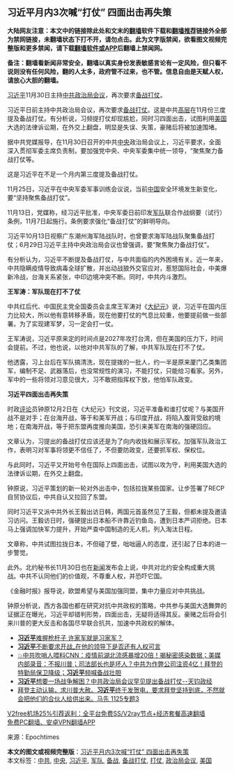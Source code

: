  <h2>习近平月内3次喊“打仗” 四面出击再失策</h2> <p class="notice"><b>大陆网友注意：本文中的链接除此处和文末的<a href="https://github.com/bannedbook/fanqiang" >翻墙</a>软件下载和<a href="https://github.com/killgcd/justmysocks/blob/master/README.md">翻墙推荐</a>链接外全部为禁网链接，未翻墙状态下打不开，请勿点击。此为文字版禁闻，欲看图文视频完整版和更多禁闻，请下载<a href="https://github.com/bannedbook/fanqiang">翻墙软件或APP</a>后翻墙上禁闻网。</p><p>备注：翻墙看新闻非常安全，翻墙以真实身份发表敏感言论有一定风险，但只看不说则没有任何风险，翻的人太多，政府管不过来，也不管。信息自由是天赋人权，请放心大胆的翻墙。</b></p>  <div class="entry"> <p id="conimg"><a href="https://www.bannedbook.org/bnews/tag/%e4%b9%a0%e8%bf%91%e5%b9%b3/" class="st_tag internal_tag" rel="tag" title="标签 习近平 下的日志">习近平</a>11月30日主持<a href="https://www.bannedbook.org/bnews/tag/%e4%b8%ad%e5%85%b1/" class="st_tag internal_tag" rel="tag" title="标签 中共 下的日志">中共</a><a href="https://www.bannedbook.org/bnews/tag/%e6%94%bf%e6%b2%bb%e5%b1%80%e4%bc%9a%e8%ae%ae/" class="st_tag internal_tag" rel="tag" title="标签 政治局会议 下的日志">政治局会议</a>，再次要求<a href="https://www.bannedbook.org/bnews/tag/%E5%A4%87%E6%88%98%E6%89%93%E4%BB%97/" class="st_tag internal_tag" rel="tag" title="标签 备战打仗 下的日志">备战打仗</a>。</p> <p>习近平日前主持中共政治局会议，再次要求<a href="https://www.bannedbook.org/bnews/tag/%E5%A4%87%E6%88%98/" class="st_tag internal_tag" rel="tag" title="标签 备战 下的日志">备战</a><a href="https://www.bannedbook.org/bnews/tag/%E6%89%93%E4%BB%97/" class="st_tag internal_tag" rel="tag" title="标签 打仗 下的日志">打仗</a>。这是中共<span class='wp_keywordlink_affiliate'><a href="https://www.bannedbook.org/bnews/ccpdope/" title="中共高层内幕" target="_blank">高层</a></span>在11月份三度提及备战打仗。有分析说，习频提打仗却现尴尬，同时习四面出击，试图利用<a href="https://www.bannedbook.org/bnews/tag/%e7%be%8e%e5%9b%bd/" class="st_tag internal_tag" rel="tag" title="标签 美国 下的日志">美国</a>大选的法律诉讼期，在外交上翻盘，明显是失误、失策，豪赌后将被加速围堵。</p> <p>据中共党媒报导，在11月30日召开的中共<a href="https://www.bannedbook.org/bnews/tag/%E4%B8%AD%E5%A4%AE/" class="st_tag internal_tag" rel="tag" title="标签 中央 下的日志">中央</a>政治局会议上，习近平要求，全面深入贯彻军委主席负责制，要加强党中央、中央军委集中统一领导，“聚焦聚力备战打仗等。</p> <p>这是习近平在不足一个月内第三度提及备战打仗。</p> <p>11月25日，习近平在中央军委军事训练会议说，当前<span class='wp_keywordlink_affiliate'><a href="https://www.bannedbook.org/" title="中国" target="_blank">中国</a></span>安全环境发生新变化，要“坚持聚焦备战打仗”。</p>  <p>11月13日，党媒称，经习近平批准，中央军委日前印发<a href="https://www.bannedbook.org/bnews/tag/%E5%86%9B%E9%98%9F/" class="st_tag internal_tag" rel="tag" title="标签 军队 下的日志">军队</a>联合作战纲要（试行）条例，11月7日起施行。条例要求强化“备战打仗”的鲜明导向。</p> <p>习近平10月13日视察广东潮州海军陆战队时，也曾要求海军陆战队聚集备战打仗；6月29日习近平主持中央政治局会议也曾强调，要“聚焦聚力备战打仗”。</p> <p>有分析认为，习近平不断提及备战打仗，与中共面临的内外困境有关。近一年来，中共隐瞒疫情导致病毒全球扩散，并出动战狼外交官应对，惹怒国际社会，中美爆新冷战，台海关系紧张，中印边境冲突不断。同时，中共内斗激烈。</p> <p><strong>王军涛：军队现在打不了仗</strong></p> <p>中共红后代、中国民主党全国委员会主席王军涛对《<span class='wp_keywordlink_affiliate'><a href="http://www.epochtimes.com/" title="大纪元" target="_blank">大纪元</a></span>》说，习近平在国内压力比较大，所以他有意转移矛盾，现在他要打仗的气息比较重，他要提前做一些部署。为了实现建军梦，习一定会打一仗。</p>  <p>王军涛说，习近平原来定的时间点是2027年攻打台湾，但在美国的压力下，时间会提前。不过，他也说，以他对中共军队的了解，中共军队现在打不了仗。</p> <p>他透露，习上台后在军队搞清洗，现在提拨的一批人，约一半是原来厦门乙类集团军，编制不足、武器落后，也没常规性的演习，不能打仗，只能给习看家。另外，军中的一些将领对习意见很大，习不敢把指挥权下放，他怕军队政变。</p> <p><strong>习近平四面出击再失策</strong></p> <p>时政<span class='wp_keywordlink_affiliate'><a href="https://www.bannedbook.org/bnews/comments/" title="新闻评论" target="_blank">评论</a></span>员钟原12月2日在《大纪元》刊文说，习近平准备和谁打仗呢？与美国开战不是对手；在台海开战，等于和美军开战；与印度开战，将陷入腹背受敌的境地；在南海开战，等于把东盟再度推向美国，恐引来美军在南海的强硬回应。</p> <p>文章认为，习提出的备战打仗应该还是为了向内收拢和展示军权。加强军队政治工作，表明习对军事将领更不信任了，不但要防政变，还要抓军权、保权位。</p>  <p>与此同时，习近平又开始号令在国际上四面出击，试图以攻为守，利用美国大选的法律诉讼期，在外交上翻盘。</p> <p>钟原说，习近平策划的新一轮对外出击中，包括拉拢某些国家。让步签署了RECP自贸协议后，中共自认又拉回了东盟。</p> <p>同时习近平又派中共外长王毅出访日韩，两国元首虽然见了王毅，但都未提及邀请习访问。王毅访日时，强硬提出日本船不许靠近钓鱼岛，遭到日本严词拒绝。日本马上强调加快军力提升，开始严查中国制造的无人机，列入淘汰日程。</p> <p>文章称，中共试图拉拢日本，不但碰了壁，咄咄逼人的态度，还引起了日本的进一步警觉。</p> <p>此外。北约秘书长11月30日也在<span class='wp_keywordlink_affiliate'><a href="https://www.bannedbook.org/" title="新闻">新闻</a></span>发布会上说，中共对北约安全构成重大挑战。中共不认同他们的价值观，不尊重人权，并恐吓它国。</p>  <p>《金融时报》报导说，欧盟希望与美国加强同盟，集中力量应对中共挑战。</p> <p>钟原分析说，西方各国也都在研究对抗中共政权的策略，中共参与美国大选舞弊的证据正在曝光，习近平却错判形势，四面出击，无疑将适得其反。豪赌之后将会引来川普的更大反击和各国尽早联合抗共，加速中共政权的解体。</p> <ul class='op-related-articles' title='相关阅读'> <li><a href='https://www.bannedbook.org/bnews/cbnews/20201202/1440837.html' target='_blank'><b>习近平</b>难握枪杆子 许家军就是习家军？</a></li> <li><a href='https://www.bannedbook.org/bnews/comments/20201202/1440830.html' target='_blank'><b>习近平</b>不断要求开战_在他的领导下是否还有人权可言</a></li> <li><a href='https://www.bannedbook.org/bnews/bannedvideo/20201202/1440752.html' target='_blank'>💥中共吹哨人喂料CNN：疫情前湖北流感暴增20倍！揭秘密感染数据；美媒内部录音：不报川普；司法部长也是坏人？中共为作弊公司注资4亿！拜登的特勤局保卫降级；<b>习近平</b>频喊备战壮胆</a></li> <li><a href='https://www.bannedbook.org/bnews/bannedvideo/20201202/1440597.html' target='_blank'><b>习近平</b>想要一场战争解困？中共政治局会议罕见提出备战打仗--天钧政经</a></li> <li><a href='https://www.bannedbook.org/bnews/bannedvideo/20201202/1440516.html' target='_blank'>拜登主动认输，求川普大赦。<b>习近平</b>终于发贺电，要求拜登坚持到底，不然就会把他们的合伙人给供出来。马先 1125专题3</a></li> </ul> <p class="texttj"> <a href="https://github.com/bannedbook/fanqiang/wiki/V2ray%E6%9C%BA%E5%9C%BA" target="_blank">V2free机场25%引荐返利：全平台免费SS/V2ray节点+经济套餐高速翻墙</a><br/> <a href="https://github.com/bannedbook/fanqiang/wiki/%E7%A6%81%E9%97%BB%E7%BD%91%E5%AE%89%E5%8D%93%E7%BF%BB%E5%A2%99%E6%96%B0%E9%97%BBAPP" target="_blank">免费PC翻墙、安卓VPN翻墙APP</a></p><p> 来源：Epochtimes </p><a name='sharetosocial'></a>       <div><b>本文的图文或视频完整版</b>：<a href='https://www.bannedbook.org/bnews/cnnews/20201202/1440849.html'>习近平月内3次喊“打仗” 四面出击再失策</a></div>  </div><!--END ENTRY--> <div class="postfooter"> <div>本文标签：<a href="https://www.bannedbook.org/bnews/tag/%e4%b8%ad%e5%85%b1/" rel="tag">中共</a>, <a href="https://www.bannedbook.org/bnews/tag/%E4%B8%AD%E5%A4%AE/" rel="tag">中央</a>, <a href="https://www.bannedbook.org/bnews/tag/%e4%b9%a0%e8%bf%91%e5%b9%b3/" rel="tag">习近平</a>, <a href="https://www.bannedbook.org/bnews/tag/%E5%86%9B%E9%98%9F/" rel="tag">军队</a>, <a href="https://www.bannedbook.org/bnews/tag/%E5%A4%87%E6%88%98/" rel="tag">备战</a>, <a href="https://www.bannedbook.org/bnews/tag/%E5%A4%87%E6%88%98%E6%89%93%E4%BB%97/" rel="tag">备战打仗</a>, <a href="https://www.bannedbook.org/bnews/tag/%E6%89%93%E4%BB%97/" rel="tag">打仗</a>, <a href="https://www.bannedbook.org/bnews/tag/%e6%94%bf%e6%b2%bb%e5%b1%80%e4%bc%9a%e8%ae%ae/" rel="tag">政治局会议</a>, <a href="https://www.bannedbook.org/bnews/tag/%e7%be%8e%e5%9b%bd/" rel="tag">美国</a></div>  </div><!--END POSTFOOTER--> 
